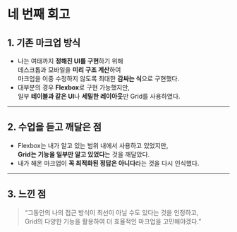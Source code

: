 # 네 번째 회고

## 1. 기존 마크업 방식

- 나는 여태까지 **정해진 UI를 구현**하기 위해  
  데스크톱과 모바일을 **미리 구조 계산**하여  
  마크업을 이중 수정하지 않도록 최대한 **감싸는 식**으로 구현했다.
- 대부분의 경우 **Flexbox**로 구현 가능했지만,  
  일부 **테이블과 같은 UI**나 **세밀한 레이아웃**만 Grid를 사용하였다.

---

## 2. 수업을 듣고 깨달은 점

- Flexbox는 내가 알고 있는 범위 내에서 사용하고 있었지만,  
  **Grid는 기능을 일부만 알고 있었다**는 것을 깨달았다.
- 내가 해온 마크업이 **꼭 최적화된 정답은 아니다**라는 것을 다시 인식했다.

---

## 3. 느낀 점

> “그동안의 나의 접근 방식이 최선이 아닐 수도 있다는 것을 인정하고,  
> Grid의 다양한 기능을 활용하여 더 효율적인 마크업을 고민해야겠다.”
